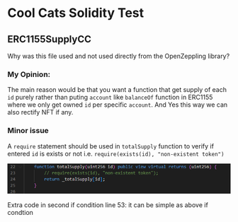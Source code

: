 # Cool Cats Solidity Test

## ERC1155SupplyCC
Why was this file used and not used directly from the OpenZeppling library?
### My Opinion: 
The main reason would be that you want a function
that get supply of each `id` purely rather than puting `account`
like `balanceOf` function in ERC1155 where we only get
owned `id` per specific `account`.
And Yes this way we can also rectify NFT if any.

### Minor issue
A `require` statement should be used in `totalSupply` function to verify if entered 
`id` is exists or not i.e. `require(exists(id), "non-existent token")`

![Screenshot](screenshot1.png)

Extra code in second if condition line 53:
it can be simple as above if condtion


